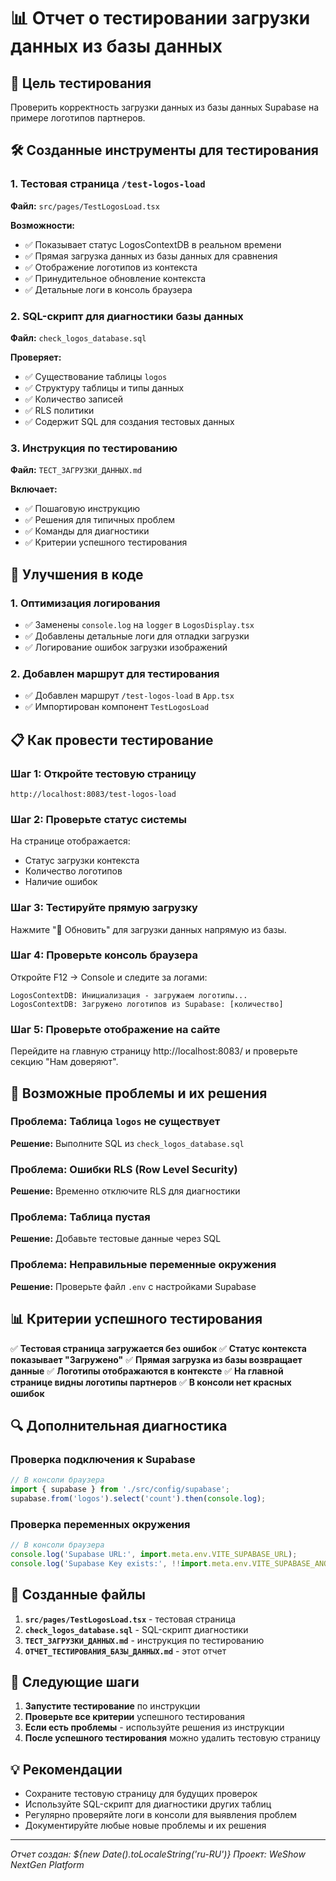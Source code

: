 # 📊 Отчет о тестировании загрузки данных из базы данных

## 🎯 Цель тестирования

Проверить корректность загрузки данных из базы данных Supabase на примере логотипов партнеров.

## 🛠️ Созданные инструменты для тестирования

### 1. Тестовая страница `/test-logos-load`
**Файл:** `src/pages/TestLogosLoad.tsx`

**Возможности:**
- ✅ Показывает статус LogosContextDB в реальном времени
- ✅ Прямая загрузка данных из базы данных для сравнения
- ✅ Отображение логотипов из контекста
- ✅ Принудительное обновление контекста
- ✅ Детальные логи в консоль браузера

### 2. SQL-скрипт для диагностики базы данных
**Файл:** `check_logos_database.sql`

**Проверяет:**
- ✅ Существование таблицы `logos`
- ✅ Структуру таблицы и типы данных
- ✅ Количество записей
- ✅ RLS политики
- ✅ Содержит SQL для создания тестовых данных

### 3. Инструкция по тестированию
**Файл:** `ТЕСТ_ЗАГРУЗКИ_ДАННЫХ.md`

**Включает:**
- ✅ Пошаговую инструкцию
- ✅ Решения для типичных проблем
- ✅ Команды для диагностики
- ✅ Критерии успешного тестирования

## 🔧 Улучшения в коде

### 1. Оптимизация логирования
- ✅ Заменены `console.log` на `logger` в `LogosDisplay.tsx`
- ✅ Добавлены детальные логи для отладки загрузки
- ✅ Логирование ошибок загрузки изображений

### 2. Добавлен маршрут для тестирования
- ✅ Добавлен маршрут `/test-logos-load` в `App.tsx`
- ✅ Импортирован компонент `TestLogosLoad`

## 📋 Как провести тестирование

### Шаг 1: Откройте тестовую страницу
```
http://localhost:8083/test-logos-load
```

### Шаг 2: Проверьте статус системы
На странице отображается:
- Статус загрузки контекста
- Количество логотипов
- Наличие ошибок

### Шаг 3: Тестируйте прямую загрузку
Нажмите "🔄 Обновить" для загрузки данных напрямую из базы.

### Шаг 4: Проверьте консоль браузера
Откройте F12 → Console и следите за логами:
```
LogosContextDB: Инициализация - загружаем логотипы...
LogosContextDB: Загружено логотипов из Supabase: [количество]
```

### Шаг 5: Проверьте отображение на сайте
Перейдите на главную страницу http://localhost:8083/ и проверьте секцию "Нам доверяют".

## 🚨 Возможные проблемы и их решения

### Проблема: Таблица `logos` не существует
**Решение:** Выполните SQL из `check_logos_database.sql`

### Проблема: Ошибки RLS (Row Level Security)
**Решение:** Временно отключите RLS для диагностики

### Проблема: Таблица пустая
**Решение:** Добавьте тестовые данные через SQL

### Проблема: Неправильные переменные окружения
**Решение:** Проверьте файл `.env` с настройками Supabase

## 📊 Критерии успешного тестирования

✅ **Тестовая страница загружается без ошибок**
✅ **Статус контекста показывает "Загружено"**
✅ **Прямая загрузка из базы возвращает данные**
✅ **Логотипы отображаются в контексте**
✅ **На главной странице видны логотипы партнеров**
✅ **В консоли нет красных ошибок**

## 🔍 Дополнительная диагностика

### Проверка подключения к Supabase
```javascript
// В консоли браузера
import { supabase } from './src/config/supabase';
supabase.from('logos').select('count').then(console.log);
```

### Проверка переменных окружения
```javascript
// В консоли браузера
console.log('Supabase URL:', import.meta.env.VITE_SUPABASE_URL);
console.log('Supabase Key exists:', !!import.meta.env.VITE_SUPABASE_ANON_KEY);
```

## 📁 Созданные файлы

1. **`src/pages/TestLogosLoad.tsx`** - тестовая страница
2. **`check_logos_database.sql`** - SQL-скрипт диагностики
3. **`ТЕСТ_ЗАГРУЗКИ_ДАННЫХ.md`** - инструкция по тестированию
4. **`ОТЧЕТ_ТЕСТИРОВАНИЯ_БАЗЫ_ДАННЫХ.md`** - этот отчет

## 🎯 Следующие шаги

1. **Запустите тестирование** по инструкции
2. **Проверьте все критерии** успешного тестирования
3. **Если есть проблемы** - используйте решения из инструкции
4. **После успешного тестирования** можно удалить тестовую страницу

## 💡 Рекомендации

- Сохраните тестовую страницу для будущих проверок
- Используйте SQL-скрипт для диагностики других таблиц
- Регулярно проверяйте логи в консоли для выявления проблем
- Документируйте любые новые проблемы и их решения

---
*Отчет создан: ${new Date().toLocaleString('ru-RU')}*
*Проект: WeShow NextGen Platform*










